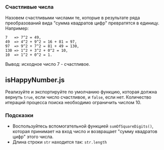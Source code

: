 ### Счастливые числа

Назовем счастливыми числами те, которые в результате ряда преобразований вида "сумма квадратов цифр" превратятся в единицу. Например:

```
7   => 7^2 = 49,
49  => 4^2 + 9^2 = 16 + 81 = 97,
97  => 9^2 + 7^2 = 81 + 49 = 130,
130 => 1^2 + 3^2 + 0^2 = 10,
10  => 1^2 + 0^2 = 1.
```

Вывод: исходное число 7 - счастливое.

## isHappyNumber.js

Реализуйте и экспортируйте по умолчанию функцию, которая должна вернуть `true`, если число счастливое, и `false`, если нет. Количество итераций процесса поиска необходимо ограничить числом 10.

### Подсказки

- Воспользуйтесь вспомогательной функцией `sumOfSquareDigits()`, которая принимает на вход число и возвращает "сумму квадратов цифр" этого числа.
- Длина строки `str` находится так: `str.length`
